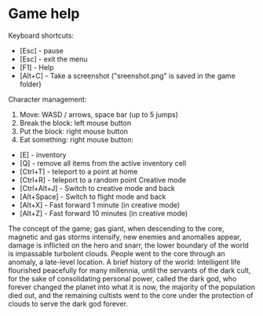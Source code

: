 Game help
============================================================================================
Keyboard shortcuts:
- [Esc] - pause
- [Esc] - exit the menu
- [F1] - Help
- [Alt+C] - Take a screenshot ("sreenshot.png" is saved in the game folder)

Character management:
1. Move: WASD / arrows, space bar (up to 5 jumps)
2. Break the block: left mouse button
3. Put the block: right mouse button
4. Eat something: right mouse button:
- [E] - inventory
- [Q] - remove all items from the active inventory cell
- [Ctrl+T] - teleport to a point at home
- [Ctrl+R] - teleport to a random point
Creative mode
- [Ctrl+Alt+J] - Switch to creative mode and back
- [Alt+Space] - Switch to flight mode and back
- [Alt+X] - Fast forward 1 minute (in creative mode)
- [Alt+Z] - Fast forward 10 minutes (in creative mode)

The concept of the game; gas giant, when descending to the core, magnetic and gas 
storms intensify, new enemies and anomalies appear, damage is inflicted on the 
hero and snarr, the lower boundary of the world is impassable turbolent clouds.
People went to the core through an anomaly, a late-level location.
A brief history of the world:
Intelligent life flourished peacefully for many millennia, until the servants 
of the dark cult, for the sake of consolidating personal power, called the dark god,
who forever changed the planet into what it is now, the majority of the population 
died out, and the remaining cultists went to the core under the protection of clouds 
to serve the dark god forever.